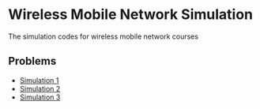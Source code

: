 # Wireless Mobile Network Simulation
The simulation codes for wireless mobile network courses

## Problems
- [Simulation 1](/simulation_1/Simulation1.md)
- [Simulation 2](/simulation_2/Simulation2.md)
- [Simulation 3](/simulation_3/Simulation3.md)
